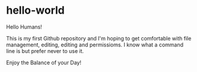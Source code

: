 # hello-world

Hello Humans!

This is my first Github repository and I'm hoping to get comfortable with file management, editing, editing and permissioms.  I know what a command line is but prefer never to use it.

Enjoy the Balance of your Day!
